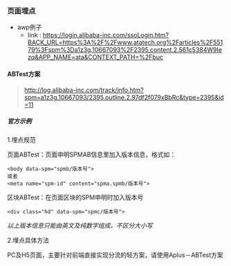 ### 页面埋点

- awp例子
  - link : https://login.alibaba-inc.com/ssoLogin.htm?BACK_URL=https%3A%2F%2Fwww.atatech.org%2Farticles%2F55179%3Fspm%3Da1z3g.10667093%2F2395.content.2.561c5384W9Iezq&APP_NAME=ata&CONTEXT_PATH=%2Fbuc











#### ABTest方案

> http://log.alibaba-inc.com/track/info.htm?spm=a1z3g.10667093/2395.outline.2.97df2f079xBbRc&type=2395&id=11

##### 官方示例

1.埋点规范

页面ABTest：页面申明SPMAB信息里加入版本信息，格式如：

```
<body data-spm="spmb/版本号">
或者
<meta name="spm-id" content="spma.spmb/版本号">
```

区块ABTest：在页面区块的SPM申明时加入版本号

```
<div class="hd" data-spm="spmc/版本号">
```

*以上版本信息只能由英文及纯数字组成，不区分大小写*

2.埋点具体方法

PC及H5页面，主要针对前端直接实现分流的轻方案，请使用Aplus－ABTest方案